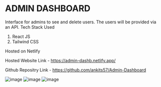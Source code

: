 # ADMIN DASHBOARD

Interface for admins to see and delete users. The users will be provided via an API.
Tech Stack Used
1. React JS
2. Tailwind CSS

Hosted on Netlify

Hosted Website Link - https://admin-dashb.netlify.app/

Github Repositry Link - https://github.com/ankits57/Admin-Dashboard

![image](https://github.com/ankits57/Admin-Dashboard/assets/74282513/4d1cbaee-79ad-4c0a-b1b5-9c342dded6ae)
![image](https://github.com/ankits57/Admin-Dashboard/assets/74282513/5436326e-d97e-475b-972c-2ab4f3fb3987)
![image](https://github.com/ankits57/Admin-Dashboard/assets/74282513/41abf755-e098-44bc-8da2-e2fb79dd1ece)
